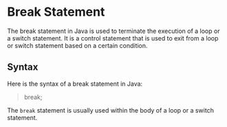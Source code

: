 # Break Statement 
The break statement in Java is used to terminate the execution of a loop or a switch statement. It is a control statement that is used to exit from a loop or switch statement based on a certain condition.

## Syntax
Here is the syntax of a break statement in Java:
> break;

The `break` statement is usually used within the body of a loop or a switch statement.